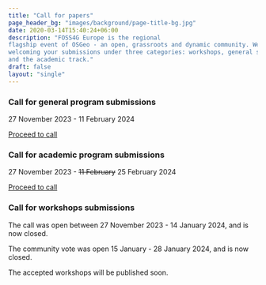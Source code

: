 ```yaml
---
title: "Call for papers"
page_header_bg: "images/background/page-title-bg.jpg"
date: 2020-03-14T15:40:24+06:00
description: "FOSS4G Europe is the regional
flagship event of OSGeo - an open, grassroots and dynamic community. We are
welcoming your submissions under three categories: workshops, general sessions,
and the academic track."
draft: false
layout: "single"
---
```


### Call for general program submissions
27 November 2023 - 11 February 2024  

[Proceed to call](../cfp-general-program/)

### Call for academic program submissions
27 November 2023 - ~~11 February~~ 25 February 2024

[Proceed to call](../cfp-academic-program/)

### Call for workshops submissions
The call was open between 27 November 2023 - 14 January 2024, and is now closed.

The community vote was open 15 January - 28 January 2024, and is now closed.

The accepted workshops will be published soon.
